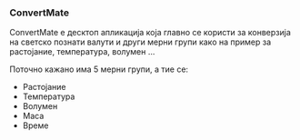 ### ConvertMate
ConvertMate е десктоп апликација која главно се користи за конверзија на светско познати валути
и други мерни групи како на пример за растојание, температура, волумен ...

Поточно кажано има 5 мерни групи, а тие се:
- Растојание
- Температура
- Волумен
- Маса
- Време

  
